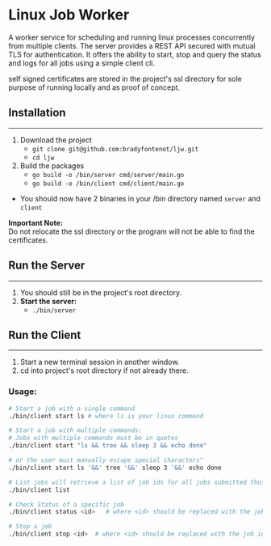 # **Linux Job Worker**

A worker service for scheduling and running linux processes concurrently from multiple clients. The server provides a REST API secured with mutual TLS for authentication. It offers the ability to start, stop and query the status and logs for all jobs using a simple client cli.

self signed certificates are stored in the project's ssl directory for sole purpose of running locally and as proof of concept.

## Installation
---
1. Download the project
   - `git clone git@github.com:bradyfontenot/ljw.git`
   - `cd ljw`
2. Build the packages
   - `go build -o /bin/server cmd/server/main.go`
   - `go build -o /bin/client cmd/client/main.go`

- You should now have 2 binaries in your /bin directory named `server` and `client`

**Important Note:** \
Do not relocate the ssl directory or the program will not be able to find the certificates.

## Run the Server
---
1. You should still be in the project's root directory.
2. **Start the server:**
   - `./bin/server`

## Run the Client
---
  1. Start a new terminal session in another window.
  2. cd into project's root directory if not already there.

### **Usage:**

```bash
# Start a job with a single command
./bin/client start ls # where ls is your linux command

# Start a job with multiple commands:
# Jobs with multiple commands must be in quotes 
./bin/client start "ls && tree && sleep 3 && echo done"

# or the user must manually escape special characters"
./bin/client start ls '&&' tree '&&' sleep 3 '&&' echo done

# List jobs will retrieve a list of job ids for all jobs submitted thus far.
./bin/client list

# Check Status of a specific job
./bin/client status <id>   # where <id> should be replaced with the job id

# Stop a job
./bin/client stop <id>  # where <id> should be replaced with the job id

```

